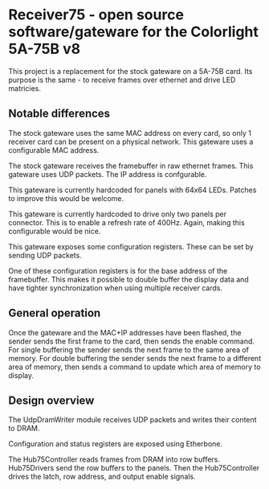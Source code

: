 # Receiver75 - open source software/gateware for the Colorlight 5A-75B v8

This project is a replacement for the stock gateware on a 5A-75B card. Its
purpose is the same - to receive frames over ethernet and drive LED matricies.

## Notable differences

The stock gateware uses the same MAC address on every card, so only 1 receiver
card can be present on a physical network. This gateware uses a configurable
MAC address.

The stock gateware receives the framebuffer in raw ethernet frames. This
gateware uses UDP packets. The IP address is confgurable.

This gateware is currently hardcoded for panels with 64x64 LEDs. Patches to
improve this would be welcome.

This gateware is currently hardcoded to drive only two panels per
connector. This is to enable a refresh rate of 400Hz. Again, making this
configurable would be nice.

This gateware exposes some configuration registers. These can be set by
sending UDP packets.

One of these configuration registers is for the base address of the
framebuffer. This makes it possible to double buffer the display data and
have tighter synchronization when using multiple receiver cards.

## General operation

Once the gateware and the MAC+IP addresses have been flashed, the sender
sends the first frame to the card, then sends the enable command. For single
buffering the sender sends the next frame to the same area of memory. For
double buffering the sender sends the next frame to a different area of
memory, then sends a command to update which area of memory to display.

## Design overview

The UdpDramWriter module receives UDP packets and writes their content to DRAM.

Configuration and status registers are exposed using Etherbone.

The Hub75Controller reads frames from DRAM into row buffers. Hub75Drivers
send the row buffers to the panels. Then the Hub75Controller drives the latch,
row address, and output enable signals.
